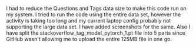 I had to reduce the Questions and Tags data size to make this code run on my system. I tried to run the code using the entire data set, however the activity is taking too long and my current laptop config probably not supporting the large data set. I have added screenshots for the same. Also I have split the  stackoverflow_tag_model_pytorch_1.pt file into 5  parts since GitHub wasn't allowing me to upload the entire 125MB file in one go.
